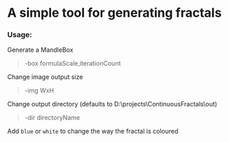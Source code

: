 # A simple tool for generating fractals

### Usage:
Generate a MandleBox
> -box formulaScale,iterationCount

Change image output size
> -img WxH

Change output directory (defaults to D:\projects\ContinuousFractals\out)
> -dir directoryName

Add `blue` or `white` to change the way the fractal is coloured
